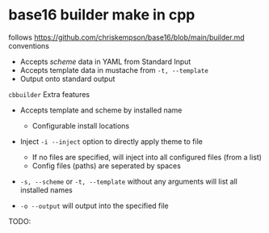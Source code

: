 # base16 builder make in cpp

follows https://github.com/chriskempson/base16/blob/main/builder.md conventions
- Accepts *scheme* data in YAML from Standard Input
- Accepts template data in mustache from `-t, --template`
- Output onto standard output

`cbbuilder`
Extra features
- Accepts template and scheme by installed name
  - Configurable install locations

- Inject `-i --inject` option to directly apply theme to file
  - If no files are specified, will inject into all configured files (from a list)
  - Config files (paths) are seperated by spaces

- `-s, --scheme` or `-t, --template` without any arguments will list all installed names
- `-o --output` will output into the specified file


TODO:
